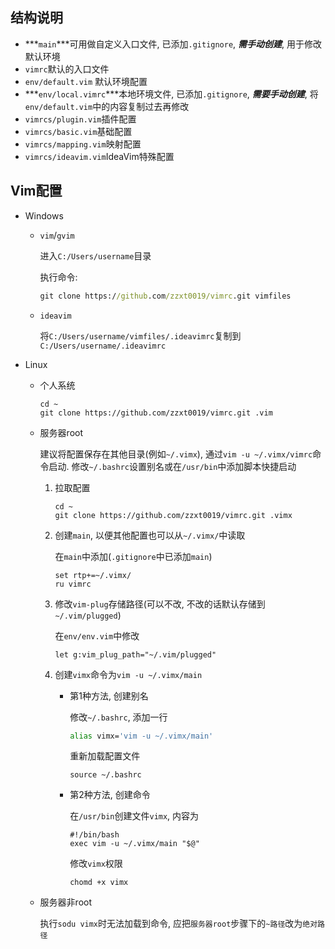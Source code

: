 ## 结构说明

- ***`main`***可用做自定义入口文件, 已添加`.gitignore`, ***需手动创建***, 用于修改默认环境
- `vimrc`默认的入口文件
- `env/default.vim` 默认环境配置
- ***`env/local.vimrc`***本地环境文件, 已添加`.gitignore`, ***需要手动创建***, 将`env/default.vim`中的内容复制过去再修改
- `vimrcs/plugin.vim`插件配置
- `vimrcs/basic.vim`基础配置
- `vimrcs/mapping.vim`映射配置
- `vimrcs/ideavim.vim`IdeaVim特殊配置

## Vim配置

- Windows

  - `vim`/`gvim`

    进入`C:/Users/username`目录

    执行命令:

    ~~~bat
    git clone https://github.com/zzxt0019/vimrc.git vimfiles
    ~~~

  - `ideavim`

    将`C:/Users/username/vimfiles/.ideavimrc`复制到`C:/Users/username/.ideavimrc`

- Linux

  - 个人系统

    ~~~shell
    cd ~
    git clone https://github.com/zzxt0019/vimrc.git .vim
    ~~~

  - 服务器root

    建议将配置保存在其他目录(例如`~/.vimx`), 通过`vim -u ~/.vimx/vimrc`命令启动. 修改`~/.bashrc`设置别名或在`/usr/bin`中添加脚本快捷启动

    1. 拉取配置

       ~~~shell
       cd ~
       git clone https://github.com/zzxt0019/vimrc.git .vimx
       ~~~

    2. 创建`main`, 以便其他配置也可以从`~/.vimx/`中读取

       在`main`中添加(`.gitignore`中已添加`main`)

       ~~~vimscript
       set rtp+=~/.vimx/
       ru vimrc
       ~~~

    3. 修改`vim-plug`存储路径(可以不改, 不改的话默认存储到`~/.vim/plugged`)

       在`env/env.vim`中修改

       ~~~vimscript
       let g:vim_plug_path="~/.vim/plugged"
       ~~~

    4. 创建`vimx`命令为`vim -u ~/.vimx/main`

       - 第1种方法, 创建别名

         修改`~/.bashrc`, 添加一行

         ~~~bash
         alias vimx='vim -u ~/.vimx/main'
         ~~~

         重新加载配置文件

         ~~~shell
         source ~/.bashrc
         ~~~

       - 第2种方法, 创建命令

         在`/usr/bin`创建文件`vimx`, 内容为

         ~~~vimx
         #!/bin/bash
         exec vim -u ~/.vimx/main "$@"
         ~~~

         修改`vimx`权限

         ~~~shell
         chomd +x vimx
         ~~~

  - 服务器非root

    执行`sodu vimx`时无法加载到命令, 应把`服务器root`步骤下的`~路径`改为`绝对路径`

